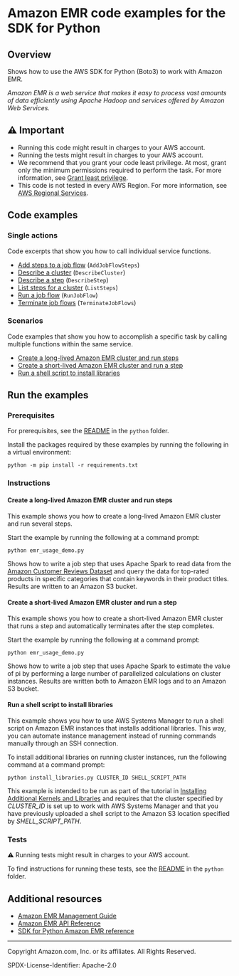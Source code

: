 <!--Generated by WRITEME on 2023-03-28 00:22:57.100215 (UTC)-->
# Amazon EMR code examples for the SDK for Python

## Overview

Shows how to use the AWS SDK for Python (Boto3) to work with Amazon EMR.

<!--custom.overview.start-->
<!--custom.overview.end-->

*Amazon EMR is a web service that makes it easy to process vast amounts of data efficiently using Apache Hadoop and services offered by Amazon Web Services.*

## ⚠ Important

* Running this code might result in charges to your AWS account.
* Running the tests might result in charges to your AWS account.
* We recommend that you grant your code least privilege. At most, grant only the minimum permissions required to perform the task. For more information, see [Grant least privilege](https://docs.aws.amazon.com/IAM/latest/UserGuide/best-practices.html#grant-least-privilege).
* This code is not tested in every AWS Region. For more information, see [AWS Regional Services](https://aws.amazon.com/about-aws/global-infrastructure/regional-product-services).

<!--custom.important.start-->
<!--custom.important.end-->

## Code examples
### Single actions

Code excerpts that show you how to call individual service functions.

* [Add steps to a job flow](emr_basics.py#L128) (`AddJobFlowSteps`)
* [Describe a cluster](emr_basics.py#L89) (`DescribeCluster`)
* [Describe a step](emr_basics.py#L185) (`DescribeStep`)
* [List steps for a cluster](emr_basics.py#L163) (`ListSteps`)
* [Run a job flow](emr_basics.py#L18) (`RunJobFlow`)
* [Terminate job flows](emr_basics.py#L110) (`TerminateJobFlows`)

### Scenarios

Code examples that show you how to accomplish a specific task by calling multiple
functions within the same service.

* [Create a long-lived Amazon EMR cluster and run steps](emr_usage_demo.py) 
* [Create a short-lived Amazon EMR cluster and run a step](emr_usage_demo.py) 
* [Run a shell script to install libraries](install_libraries.py) 

## Run the examples

### Prerequisites


For prerequisites, see the [README](../../README.md#Prerequisites) in the `python` folder.


Install the packages required by these examples by running the following in a virtual environment:

```
python -m pip install -r requirements.txt
```


<!--custom.prerequisites.start-->
<!--custom.prerequisites.end-->

### Instructions


<!--custom.instructions.start-->
<!--custom.instructions.end-->


#### Create a long-lived Amazon EMR cluster and run steps

This example shows you how to create a long-lived Amazon EMR cluster and run several steps.


Start the example by running the following at a command prompt:

```
python emr_usage_demo.py
```

<!--custom.scenarios.emr_Scenario_LongLivedEmrCluster.start-->
Shows how to write a job step that uses Apache Spark to read data from the
[Amazon Customer Reviews Dataset](https://s3.amazonaws.com/amazon-reviews-pds/readme.html)
and query the data for top-rated products in specific categories that contain 
keywords in their product titles. Results are written to an Amazon S3 bucket.
<!--custom.scenarios.emr_Scenario_LongLivedEmrCluster.end-->

#### Create a short-lived Amazon EMR cluster and run a step

This example shows you how to create a short-lived Amazon EMR cluster that runs a step and automatically terminates after the step completes.


Start the example by running the following at a command prompt:

```
python emr_usage_demo.py
```

<!--custom.scenarios.emr_Scenario_ShortLivedEmrCluster.start-->
Shows how to write a job step that uses Apache Spark to estimate the value of pi by 
performing a large number of parallelized calculations on cluster instances. Results
are written both to Amazon EMR logs and to an Amazon S3 bucket. 
<!--custom.scenarios.emr_Scenario_ShortLivedEmrCluster.end-->

#### Run a shell script to install libraries

This example shows you how to use AWS Systems Manager to run a shell script on Amazon EMR instances that installs additional libraries. This way, you can automate instance management instead of running commands manually through an SSH connection.

<!--custom.scenarios.emr_Usage_InstallLibrariesWithSsm.start-->
To install additional libraries on running cluster instances, run the following
command at a command prompt:

```
python install_libraries.py CLUSTER_ID SHELL_SCRIPT_PATH
``` 

This example is intended to be run as part of the tutorial in 
[Installing Additional Kernels and Libraries](https://docs.aws.amazon.com/emr/latest/ReleaseGuide/emr-jupyterhub-install-kernels-libs.html) 
and requires that the cluster specified by *CLUSTER_ID* is set up to work with
AWS Systems Manager and that you have previously uploaded a shell script
to the Amazon S3 location specified by *SHELL_SCRIPT_PATH*. 
<!--custom.scenarios.emr_Usage_InstallLibrariesWithSsm.end-->

### Tests

⚠ Running tests might result in charges to your AWS account.


To find instructions for running these tests, see the [README](../../README.md#Tests)
in the `python` folder.



<!--custom.tests.start-->
<!--custom.tests.end-->

## Additional resources

* [Amazon EMR Management Guide](https://docs.aws.amazon.com/emr/latest/ManagementGuide/emr-what-is-emr.html)
* [Amazon EMR API Reference](https://docs.aws.amazon.com/emr/latest/APIReference/Welcome.html)
* [SDK for Python Amazon EMR reference](https://boto3.amazonaws.com/v1/documentation/api/latest/reference/services/emr.html)

<!--custom.resources.start-->
<!--custom.resources.end-->

---

Copyright Amazon.com, Inc. or its affiliates. All Rights Reserved.

SPDX-License-Identifier: Apache-2.0